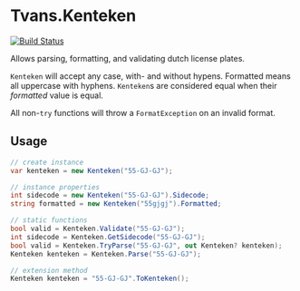﻿# Tvans.Kenteken

[![Build Status](https://dev.azure.com/teunvanschagen/Tvans.Kenteken/_apis/build/status/TvanSchagen.Tvans.Kenteken?branchName=main)](https://dev.azure.com/teunvanschagen/Tvans.Kenteken/_build/latest?definitionId=3&branchName=main)

Allows parsing, formatting, and validating dutch license plates.

`Kenteken` will accept any case, with- and without hypens. Formatted means all uppercase with hyphens. 
`Kenteken`s are considered equal when their _formatted_ value is equal.

All non-`try` functions will throw a `FormatException` on an invalid format.

## Usage
```csharp
// create instance
var kenteken = new Kenteken("55-GJ-GJ");

// instance properties
int sidecode = new Kenteken("55-GJ-GJ").Sidecode;
string formatted = new Kenteken("55gjgj").Formatted;

// static functions
bool valid = Kenteken.Validate("55-GJ-GJ");
int sidecode = Kenteken.GetSidecode("55-GJ-GJ");
bool valid = Kenteken.TryParse("55-GJ-GJ", out Kenteken? kenteken);
Kenteken kenteken = Kenteken.Parse("55-GJ-GJ");

// extension method
Kenteken kenteken = "55-GJ-GJ".ToKenteken();
```
